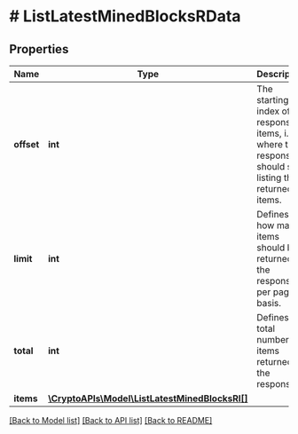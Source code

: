 # # ListLatestMinedBlocksRData

## Properties

Name | Type | Description | Notes
------------ | ------------- | ------------- | -------------
**offset** | **int** | The starting index of the response items, i.e. where the response should start listing the returned items. |
**limit** | **int** | Defines how many items should be returned in the response per page basis. |
**total** | **int** | Defines the total number of items returned in the response. |
**items** | [**\CryptoAPIs\Model\ListLatestMinedBlocksRI[]**](ListLatestMinedBlocksRI.md) |  |

[[Back to Model list]](../../README.md#models) [[Back to API list]](../../README.md#endpoints) [[Back to README]](../../README.md)
